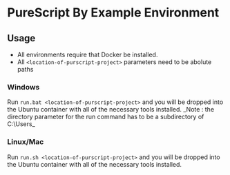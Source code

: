 # PureScript By Example Environment

## Usage

 - All environments require that Docker be installed.
 - All `<location-of-purscript-project>` parameters need to be abolute paths

### Windows

Run `run.bat <location-of-purscript-project>` and you will be dropped into the Ubuntu container with all of the necessary tools installed. _Note : the directory parameter for the run command has to be a subdirectory of C:\Users\_

### Linux/Mac

Run `run.sh <location-of-purscript-project>` and you will be dropped into the Ubuntu container with all of the necessary tools installed.